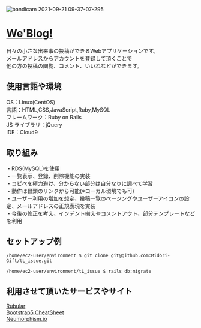 ![bandicam 2021-09-21 09-37-07-295](https://user-images.githubusercontent.com/81542430/134095399-73f51553-13ed-4a15-957a-d3da7c4aadde.jpg) 

# [We'Blog!](http://52.194.254.79/)  
日々の小さな出来事の投稿ができるWebアプリケーションです。  
メールアドレスからアカウントを登録して頂くことで  
他の方の投稿の閲覧、コメント、いいねなどができます。

##  使用言語や環境
OS：Linux(CentOS)  
言語：HTML,CSS,JavaScript,Ruby,MySQL  
フレームワーク：Ruby on Rails  
JS ライブラリ：jQuery  
IDE：Cloud9  

## 取り組み
・RDS(MySQL)を使用  
・一覧表示、登録、削除機能の実装  
・コピペを極力避け、分からない部分は自分なりに調べて学習  
・動作は冒頭のリンクから可能(※ローカル環境でも可)  
・ユーザー利用の増加を想定、投稿一覧のページングやユーザーアイコンの設定、メールアドレスの正規表現を実装  
・今後の修正を考え、インデント揃えやコメントアウト、部分テンプレートなどを利用

## セットアップ例
```
/home/ec2-user/environment $ git clone git@github.com:Midori-Gift/tL_issue.git  

/home/ec2-user/environment/tL_issue $ rails db:migrate  
```
## 

## 利用させて頂いたサービスやサイト
[Rubular](https://rubular.com/)  
[Bootstrap5 CheatSheet](https://bootstrap-cheatsheet.themeselection.com/index.html)  
[Neumorphism.io](https://neumorphism.io/#4482c5)  
